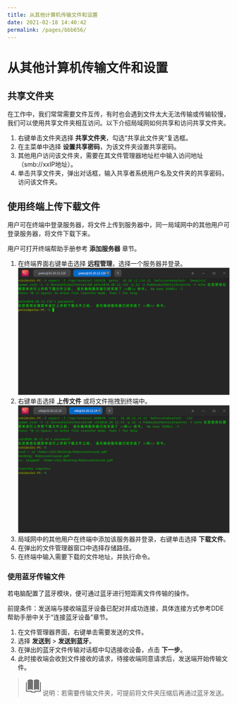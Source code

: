 ```yaml
---
title: 从其他计算机传输文件和设置
date: 2021-02-18 14:40:42
permalink: /pages/bbb656/
---
```

# 从其他计算机传输文件和设置



## 共享文件夹

在工作中，我们常常需要文件互传，有时也会遇到文件太大无法传输或传输较慢，我们可以使用共享文件夹相互访问。以下介绍局域网如何共享和访问共享文件夹。

1. 右键单击文件夹选择 **共享文件夹**，勾选“共享此文件夹”复选框。
2. 在主菜单中选择 **设置共享密码**，为该文件夹设置共享密码。
3. 其他用户访问该文件夹，需要在其文件管理器地址栏中输入访问地址（smb://xxIP地址）。
4. 单击共享文件夹，弹出对话框，输入共享者系统用户名及文件夹的共享密码，访问该文件夹。



## 使用终端上传下载文件

用户可在终端中登录服务器，将文件上传到服务器中，同一局域网中的其他用户可登录服务器，将文件下载下来。

用户可打开终端帮助手册参考 **添加服务器** 章节。

1. 在终端界面右键单击选择 **远程管理**，选择一个服务器并登录。
![terminal](./fig/1.png)
2. 右键单击选择 **上传文件** 或将文件拖拽到终端中。
![terminal](./fig/2.png)
3. 局域网中的其他用户在终端中添加该服务器并登录，右键单击选择 **下载文件**。
4. 在弹出的文件管理器窗口中选择存储路径。
5. 在终端中输入需要下载的文件地址，并执行命令。



### 使用蓝牙传输文件

若电脑配置了蓝牙模块，便可通过蓝牙进行短距离文件传输的操作。

前提条件：发送端与接收端蓝牙设备已配对并成功连接，具体连接方式参考DDE帮助手册中关于“连接蓝牙设备”章节。

1. 在文件管理器界面，右键单击需要发送的文件。
2. 选择 **发送到** > **发送到蓝牙**。
3. 在弹出的蓝牙文件传输对话框中勾选接收设备，点击 **下一步**。
4. 此时接收端会收到文件接收的请求，待接收端同意请求后，发送端开始传输文件。

>![notes](./fig/notes.svg)说明：若需要传输文件夹，可提前将文件夹压缩后再通过蓝牙发送。
